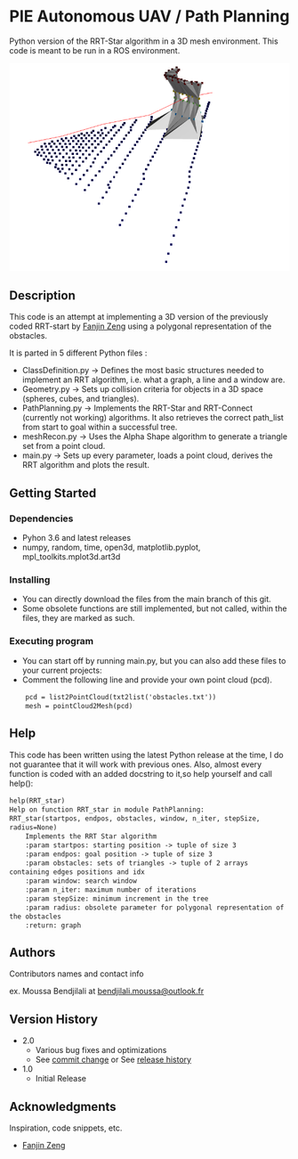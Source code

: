 # PIE Autonomous UAV / Path Planning

Python version of the RRT-Star algorithm in a 3D mesh environment. This code is meant to be run in a ROS environment. 

	
![image](https://github.com/mbendjilali/PIE/blob/main/pointcloud2.png)

## Description

This code is an attempt at implementing a 3D version of the previously coded RRT-start by [Fanjin Zeng](https://gist.github.com/Fnjn/58e5eaa27a3dc004c3526ea82a92de80) using a polygonal representation of the obstacles.

It is parted in 5 different Python files :
* ClassDefinition.py -> Defines the most basic structures needed to implement an RRT algorithm, i.e. what a graph,
a line and a window are.
* Geometry.py        -> Sets up collision criteria for objects in a 3D space (spheres, cubes, and triangles).
* PathPlanning.py    -> Implements the RRT-Star and RRT-Connect (currently not working) algorithms. It also retrieves
the correct path_list from start to goal within a successful tree.
* meshRecon.py       -> Uses the Alpha Shape algorithm to generate a triangle set from a point cloud.
* main.py            -> Sets up every parameter, loads a point cloud, derives the RRT algorithm and plots the result.


## Getting Started

### Dependencies

* Pyhon 3.6 and latest releases
* numpy, random, time, open3d, matplotlib.pyplot, mpl_toolkits.mplot3d.art3d

### Installing

* You can directly download the files from the main branch of this git.
* Some obsolete functions are still implemented, but not called, within the files, they are marked as such.

### Executing program

* You can start off by running main.py, but you can also add these files to your current projects:
* Comment the following line and provide your own point cloud (pcd).
```
    pcd = list2PointCloud(txt2list('obstacles.txt'))
    mesh = pointCloud2Mesh(pcd)
```

## Help

This code has been written using the latest Python release at the time, I do not guarantee that it will work with previous ones. Also, almost every function is coded with an added docstring to it,so help yourself and call help():
```
help(RRT_star)
Help on function RRT_star in module PathPlanning:
RRT_star(startpos, endpos, obstacles, window, n_iter, stepSize, radius=None)
    Implements the RRT Star algorithm
    :param startpos: starting position -> tuple of size 3
    :param endpos: goal position -> tuple of size 3
    :param obstacles: sets of triangles -> tuple of 2 arrays containing edges positions and idx
    :param window: search window
    :param n_iter: maximum number of iterations
    :param stepSize: minimum increment in the tree
    :param radius: obsolete parameter for polygonal representation of the obstacles
    :return: graph
```

## Authors

Contributors names and contact info

ex. Moussa Bendjilali at bendjilali.moussa@outlook.fr


## Version History

* 2.0
    * Various bug fixes and optimizations
    * See [commit change]() or See [release history]()
* 1.0
    * Initial Release


## Acknowledgments

Inspiration, code snippets, etc.
* [Fanjin Zeng](https://gist.github.com/Fnjn/58e5eaa27a3dc004c3526ea82a92de80)

